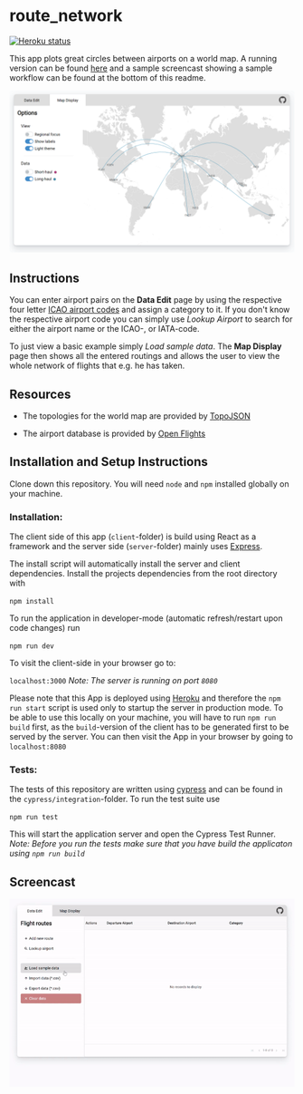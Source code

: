 # route_network

[![Heroku status](https://heroku-badges.herokuapp.com/?app=route-network)](https://route-network.herokuapp.com/)

This app plots great circles between airports on a world map. A running version can be found [here](https://route-network.herokuapp.com/) and a sample screencast showing a sample workflow can be found at the bottom of this readme.

![Screenshot](/client/public/screenshot.png)

## Instructions

You can enter airport pairs on the **Data Edit** page by using the respective four letter [ICAO airport codes](https://en.wikipedia.org/wiki/ICAO_airport_code) and assign a category to it. If you don't know the respective airport code you can simply use _Lookup Airport_ to search for either the airport name or the ICAO-, or IATA-code.

To just view a basic example simply _Load sample data_. The **Map Display** page then shows all the entered routings and allows the user to view the whole network of flights that e.g. he has taken.

## Resources

- The topologies for the world map are provided by [TopoJSON](https://github.com/topojson/world-atlas)

- The airport database is provided by [Open Flights](https://github.com/jpatokal/openflights)

## Installation and Setup Instructions

Clone down this repository. You will need `node` and `npm` installed globally on your machine.

### Installation:

The client side of this app (`client`-folder) is build using React as a framework and the server side (`server`-folder) mainly uses [Express](https://expressjs.com/).

The install script will automatically install the server and client dependencies. Install the projects dependencies from the root directory with

`npm install`

To run the application in developer-mode (automatic refresh/restart upon code changes) run

`npm run dev`

To visit the client-side in your browser go to:

`localhost:3000`
_Note: The server is running on port `8080`_

Please note that this App is deployed using [Heroku](https://heroku.com/) and therefore the `npm run start` script is used only to startup the server in production mode. To be able to use this locally on your machine, you will have to run `npm run build` first, as the `build`-version of the client has to be generated first to be served by the server. You can then visit the App in your browser by going to `localhost:8080`

### Tests:

The tests of this repository are written using [cypress](https://cypress.io) and can be found in the `cypress/integration`-folder. To run the test suite use

`npm run test`

This will start the application server and open the Cypress Test Runner.
_Note: Before you run the tests make sure that you have build the applicaton using `npm run build`_

## Screencast

![Screencast](/client/public/screencast.gif)
